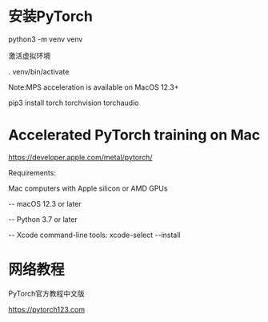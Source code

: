 # 安装PyTorch

python3 -m venv venv

激活虚拟环境 

. venv/bin/activate

Note:MPS acceleration is available on MacOS 12.3+

pip3 install torch torchvision torchaudio

# Accelerated PyTorch training on Mac
https://developer.apple.com/metal/pytorch/

Requirements:

Mac computers with Apple silicon or AMD GPUs

-- macOS 12.3 or later

-- Python 3.7 or later

-- Xcode command-line tools: xcode-select --install

# 网络教程
PyTorch官方教程中文版

https://pytorch123.com